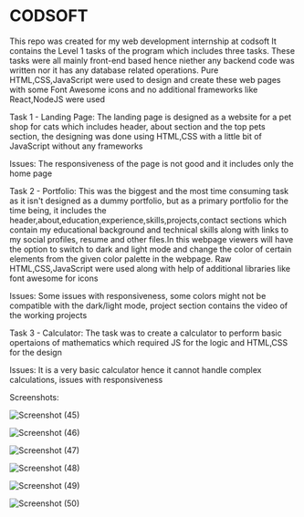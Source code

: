 # CODSOFT
This repo was created for my web development internship at codsoft
It contains the Level 1 tasks of the program which includes three tasks. These tasks were all mainly front-end based hence niether any backend code was written nor it has any database related operations. Pure HTML,CSS,JavaScript were used to design and create these web pages with some Font Awesome icons and no additional frameworks like React,NodeJS were used

Task 1 - Landing Page:
The landing page is designed as a website for a pet shop for cats which includes header, about section and the top pets section, the designing was done using HTML,CSS with a little bit of JavaScript without any frameworks

Issues:
        The responsiveness of the page is not good and it includes only the home page

Task 2 - Portfolio:
This was the biggest and the most time consuming task as it isn't designed as a dummy portfolio, but as a primary portfolio for the time being, it includes the header,about,education,experience,skills,projects,contact sections which contain my educational background and technical skills along with links to my social profiles, resume and other files.In this webpage viewers will have the option to switch to dark and light mode and change the color of certain elements from the given color palette in the webpage. Raw HTML,CSS,JavaScript were used along with help of additional libraries like font awesome for icons

Issues:
        Some issues with responsiveness, some colors might not be compatible with the dark/light mode, project section contains the video of the working projects

Task 3 - Calculator:
The task was to create a calculator to perform basic opertaions of mathematics which required JS for the logic and HTML,CSS for the design

Issues:
        It is a very basic calculator hence it cannot handle complex calculations, issues with responsiveness


Screenshots:

![Screenshot (45)](https://github.com/rupamonly/CODSOFT/assets/122716395/c52947a8-87d1-431b-b065-c7842fb24b26)

![Screenshot (46)](https://github.com/rupamonly/CODSOFT/assets/122716395/7938e783-abb9-4f7f-bd5e-d204c87861fd)

![Screenshot (47)](https://github.com/rupamonly/CODSOFT/assets/122716395/5826521a-b14d-4dbe-92df-226a111d2e0d)

![Screenshot (48)](https://github.com/rupamonly/CODSOFT/assets/122716395/3a7ff5ad-8b49-43d7-bf08-5cdf7763020b)

![Screenshot (49)](https://github.com/rupamonly/CODSOFT/assets/122716395/77bb1bcd-c1c0-4062-8e18-b9a61d502f46)

![Screenshot (50)](https://github.com/rupamonly/CODSOFT/assets/122716395/83dcfef0-226c-4a81-8816-070a282783c6)
